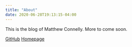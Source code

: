 ```yaml
---
title: "About"
date: 2020-06-28T19:13:15-04:00
---
```


This is the blog of Matthew Connelly. More to come soon.

[GitHub](https://github.com/mattConn)
[Homepage](https://mattConn.dev)
